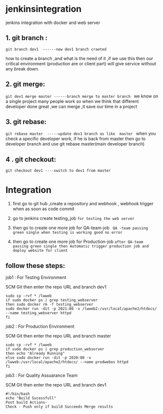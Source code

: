 # jenkinsintegration
jenkins integration with docker and web server

## 1. git branch :
``` git branch dev1  ------new dev1 branch craeted ```

how to create a branch ,and what is the need of it ,if we use    this then our critical environment (production are or client part) will give service without any break down.
## 2. git merge:
```git dev1 merge master ------branch merge to master branch ```
we know on a single project many people work so when we think that different developer done great ,we can merge ,it save our time in a project
## 3. git rebase:
``` git rebase master  -----update dev1 branch as like  master  ```
     when you check a specific developer work, if he is  back from master then go to  developer  branch and use
     git rebase master(main developer branch)
## 4 . git checkout:
``` git checkout dev1 ----switch to dev1 from master ```


# Integration 

 1. first go to git hub ,create a repository and webhook , webhook trigger when as soon as code commit 
 
 2. go to jenkins create testing_job
 ```for testing the web server ```
 
 3. then go to create one more job for QA-team-job
 ``` QA -team passing green single when testing is working good no error```
 
 4. then go to create one more job for Production-job
 ```after QA-team passing green single then Automatic trigger production job and deploy website for client```
  
 ## follow these steps:
job1 : For Testing Environment

SCM Git then enter the repo URL and branch dev1 
```Build Triggers - Poll SCM Build >Execute Shell > 
sudo cp -rvf * /lwweb 
if sudo docker ps | grep testing_webserver
then sudo docker rm -f testing_webserver
sudo docker run -dit -p 2021:80 -v /lwweb2:/usr/local/apache2/htdocs/ --name testing_webserver httpd
fi
``` 


job2 : For Production Environment

SCM Git then enter the repo URL and branch master 
```Build Triggers - Build after other projects are built > Projects to watch job3 Goto Build >Executive Shell > 
sudo cp -rvf * /lwweb 
if sudo docker ps | grep production_webserver 
then echo "Already Running" 
else sudo docker run -dit -p 2020:80 -v /lwweb:/usr/local/apache2/htdocs/ --name prodwebos httpd 
fi
``` 

job3 : For Quality Assuarance Team

SCM Git then enter the repo URL and branch dev1
```Additional Behaviours> Merge before build > Name of repository: origin Branch to merge to: master Merge Strategy: default Fast-forward mode: --ff Build Triggers - Trigger builds remotely (e.g., from scripts) Build >Execute Shell > 
#!/bin/bash 
echo "Build Sucessfull"
Post build Actions-
Check - Push only if build Succeeds Merge results
```
